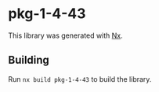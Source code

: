 # pkg-1-4-43

This library was generated with [Nx](https://nx.dev).

## Building

Run `nx build pkg-1-4-43` to build the library.

